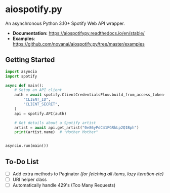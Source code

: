 # aiospotify.py

An asynchronous Python 3.10+ Spotify Web API wrapper.

* **Documentation:** <https://aiospotifypy.readthedocs.io/en/stable/>
* **Examples**: <https://github.com/novanai/aiospotify.py/tree/master/examples>

## Getting Started

```py
import asyncio
import spotify

async def main():
    # Setup an API client
    auth = await spotify.ClientCredentialsFlow.build_from_access_token(
        "CLIENT_ID",
        "CLIENT_SECRET",
    )
    api = spotify.API(auth)

    # Get details about a Spotify artist
    artist = await api.get_artist("0e86yPdC41PGRkLp2Q1Bph")
    print(artist.name)  # "Mother Mother"


asyncio.run(main())
```

## To-Do List

* [ ] Add extra methods to Paginator *(for fetching all items, lazy iteration etc)*
* [ ] URI helper class
* [ ] Automatically handle 429's (Too Many Requests)
